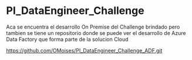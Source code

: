 # PI_DataEngineer_Challenge

Aca se encuentra el desarrollo On Premise del Challenge brindado pero tambien se tiene un repositorio donde se puede ver el desarrollo de Azure Data Factory que forma parte de la solucion Cloud

https://github.com/OMoises/PI_DataEngineer_Challenge_ADF.git
